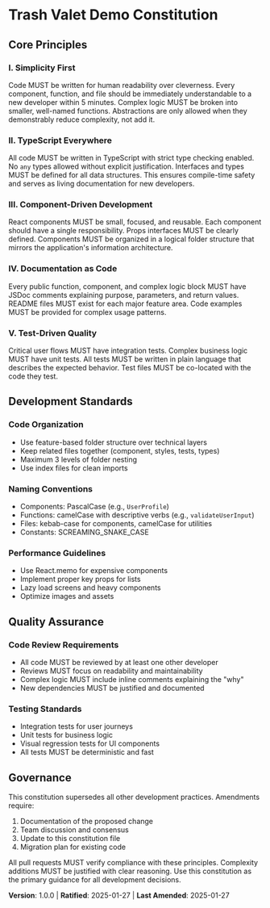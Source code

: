 <!--
Sync Impact Report:
Version change: 0.0.0 → 1.0.0 (initial constitution)
Modified principles: N/A (new constitution)
Added sections: Core Principles, Development Standards, Quality Assurance, Governance
Removed sections: N/A
Templates requiring updates: ✅ plan-template.md (constitution check section), ✅ spec-template.md (user story structure), ✅ tasks-template.md (task organization)
Follow-up TODOs: None
-->

# Trash Valet Demo Constitution

## Core Principles

### I. Simplicity First

Code MUST be written for human readability over cleverness. Every component, function, and file should be immediately understandable to a new developer within 5 minutes. Complex logic MUST be broken into smaller, well-named functions. Abstractions are only allowed when they demonstrably reduce complexity, not add it.

### II. TypeScript Everywhere

All code MUST be written in TypeScript with strict type checking enabled. No `any` types allowed without explicit justification. Interfaces and types MUST be defined for all data structures. This ensures compile-time safety and serves as living documentation for new developers.

### III. Component-Driven Development

React components MUST be small, focused, and reusable. Each component should have a single responsibility. Props interfaces MUST be clearly defined. Components MUST be organized in a logical folder structure that mirrors the application's information architecture.

### IV. Documentation as Code

Every public function, component, and complex logic block MUST have JSDoc comments explaining purpose, parameters, and return values. README files MUST exist for each major feature area. Code examples MUST be provided for complex usage patterns.

### V. Test-Driven Quality

Critical user flows MUST have integration tests. Complex business logic MUST have unit tests. All tests MUST be written in plain language that describes the expected behavior. Test files MUST be co-located with the code they test.

## Development Standards

### Code Organization

- Use feature-based folder structure over technical layers
- Keep related files together (component, styles, tests, types)
- Maximum 3 levels of folder nesting
- Use index files for clean imports

### Naming Conventions

- Components: PascalCase (e.g., `UserProfile`)
- Functions: camelCase with descriptive verbs (e.g., `validateUserInput`)
- Files: kebab-case for components, camelCase for utilities
- Constants: SCREAMING_SNAKE_CASE

### Performance Guidelines

- Use React.memo for expensive components
- Implement proper key props for lists
- Lazy load screens and heavy components
- Optimize images and assets

## Quality Assurance

### Code Review Requirements

- All code MUST be reviewed by at least one other developer
- Reviews MUST focus on readability and maintainability
- Complex logic MUST include inline comments explaining the "why"
- New dependencies MUST be justified and documented

### Testing Standards

- Integration tests for user journeys
- Unit tests for business logic
- Visual regression tests for UI components
- All tests MUST be deterministic and fast

## Governance

This constitution supersedes all other development practices. Amendments require:

1. Documentation of the proposed change
2. Team discussion and consensus
3. Update to this constitution file
4. Migration plan for existing code

All pull requests MUST verify compliance with these principles. Complexity additions MUST be justified with clear reasoning. Use this constitution as the primary guidance for all development decisions.

**Version**: 1.0.0 | **Ratified**: 2025-01-27 | **Last Amended**: 2025-01-27
